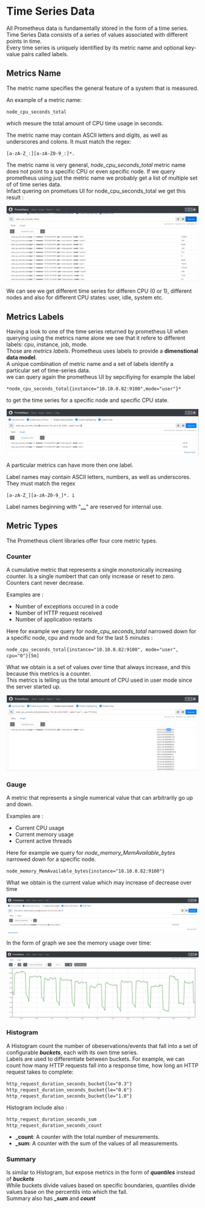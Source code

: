 # Time Series Data
All Prometheus data is fundamentally stored in the form of a time series.  
Time Series Data consists of a series of values associated with different points in time.  
Every time series is uniquely identified by its metric name and optional key-value pairs called labels.
  
## Metrics Name
The metric name specifies the general feature of a system that is measured.  

An example of a metric name:
```
node_cpu_seconds_total
```
which mesure the total amount of CPU time usage in seconds.  

The metric name may contain ASCII letters and digits, as well as underscores and colons. It must match the regex:
```
[a-zA-Z_:][a-zA-Z0-9_:]*.
```
The metric name is very general, *node_cpu_seconds_total* metric name does not point to a specific CPU or even specific node.
If we query prometheus using just the metric name we probably get a list of multiple set of of time series data.  
Infact quering on prometues UI for node_cpu_seconds_total we get this result : 

![TimeSeriesData-01](../../doc/TimeSeriesData-01.JPG)

We can see we get different time series for differen CPU  (0 or 1), different nodes and also for different CPU states: user, idle, system etc.  
  

## Metrics Labels
Having a look to one of the time series returned by prometheus UI when querying using the metrics name alone we see that it refere to different labels: cpu, instance, job, mode.  
Those are *metrics labels*. Prometheus uses labels to provide a **dimenstional data model**.  
A unique combination of metric name and a set of labels identify a particular set of time-series data.  
we can query again the prometheus UI by sepcifiying for example the label 
```
*node_cpu_seconds_total{instance="10.10.0.82:9100",mode="user"}*
```
to get the time series for a specific node and specific CPU state.

![TimeSeriesData-02](../../doc/TimeSeriesData-02.JPG)

A particular metrics can have  more then one label.

Label names may contain ASCII letters, numbers, as well as underscores. They must match the regex 
```
[a-zA-Z_][a-zA-Z0-9_]*. i
```
Label names beginning with "**__**" are reserved for internal use.

## Metric Types
The Prometheus client libraries offer four core metric types.

### Counter
A cumulative metric that represents a single monotonically increasing counter. Is a single numbert that can only increase or reset to zero. Counters cant never decrease.
  
Examples are :
* Number of exceptions occured in a code
* Number of HTTP request received
* Number of application restarts

Here for example we query for *node_cpu_seconds_total* narrowed down for a specific node, cpu and mode and for the last 5 minutes :
```
node_cpu_seconds_total{instance="10.10.0.82:9100", mode="user", cpu="0"}[5m]
```
What we obtain is a set of values over time that always increase, and this because this metrics is a counter.  
This metrics is telling us the total amount of CPU used in user mode since the server started up.

![TimeSeriesData-03](../../doc/TimeSeriesData-03.JPG)

### Gauge 
A metric that represents a single numerical value that can arbitrarily go up and down.  
  
Examples are :
* Current CPU usage
* Current memory usage
* Current active threads

Here for example we query for *node_memory_MemAvailable_bytes* narrowed down for a specific node.
```
node_memory_MemAvailable_bytes{instance="10.10.0.82:9100"}
```
What we obtain is the current value which may increase of decrease over time

![TimeSeriesData-04](../../doc/TimeSeriesData-04.JPG)

In the form of graph we see the memory usage over time:

![TimeSeriesData-05](../../doc/TimeSeriesData-05.JPG)

### Histogram 
A Histogram count the number of obeservations/events that fall into a set of configurable ***buckets***, each with its own time series.  
Labels are used to differentiate between buckets.
For example, we can count how many HTTP requests fall into a response time, how long an HTTP request takes to complete:
```
http_request_duration_seconds_bucket{le="0.3"}
http_request_duration_seconds_bucket{le="0.6"}
http_request_duration_seconds_bucket{le="1.0"}
```
Histogram include also :
```
http_request_duration_seconds_sum
http_request_duration_seconds_count
```
* **_count**: A counter with the total number of mesurements.
* **_sum**: A counter with the sum of the values of all measurements.

### Summary
Is similar to Histogram, but expose metrics in the form of ***quantiles*** instead of ***buckets***  
While buckets divide values based on specific boundaries, quantiles divide values base on the percentils into which the fall.  
Summary also has ***_sum*** and ***_count_***
